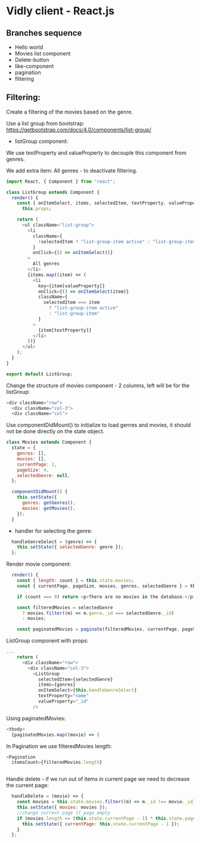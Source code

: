 # Vidly client - React.js

## Branches sequence
- Hello world
- Movies list component
- Delete-button
- like-component
- pagination
- filtering

## Filtering:

Create a filtering of the movies based on the genre.

Use a list group from bootstrap:
https://getbootstrap.com/docs/4.0/components/list-group/

- listGroup component:

We use textProperty and valueProperty to decouple this component from genres.

We add extra item: All genres - to deactivate filtering.

```javascript
import React, { Component } from "react";

class ListGroup extends Component {
  render() {
    const { onItemSelect, items, selectedItem, textProperty, valueProperty } =
      this.props;

    return (
      <ul className="list-group">
        <li
          className={
            !selectedItem ? "list-group-item active" : "list-group-item"
          }
          onClick={() => onItemSelect()}
        >
          All genres
        </li>
        {items.map((item) => (
          <li
            key={item[valueProperty]}
            onClick={() => onItemSelect(item)}
            className={
              selectedItem === item
                ? "list-group-item active"
                : "list-group-item"
            }
          >
            {item[textProperty]}
          </li>
        ))}
      </ul>
    );
  }
}

export default ListGroup;
```

Change the structure of movies component - 2 columns, left will be for the listGroup:
```javascript
<div className="row">
  <div className="col-3">
  <div className="col">
```

Use componentDidMount() to initialize to load genres and movies, it should not be done directly on the state object.

```javascript
class Movies extends Component {
  state = {
    genres: [],
    movies: [],
    currentPage: 1,
    pageSize: 4,
    selectedGenre: null,
  };

  componentDidMount() {
    this.setState({
      genres: getGenres(),
      movies: getMovies(),
    });
  }
```

- handler for selecting the genre:
```javascript
  handleGenreSelect = (genre) => {
    this.setState({ selectedGenre: genre });
  };
```

Render movie component:
```javascript
  render() {
    const { length: count } = this.state.movies;
    const { currentPage, pageSize, movies, genres, selectedGenre } = this.state;

    if (count === 0) return <p>There are no movies in the database.</p>;

    const filteredMovies = selectedGenre
      ? movies.filter((m) => m.genre._id === selectedGenre._id)
      : movies;

    const paginatedMovies = paginate(filteredMovies, currentPage, pageSize);
```

ListGroup component with props:
```javascript
...
    return (
      <div className="row">
        <div className="col-3">
          <ListGroup
            selectedItem={selectedGenre}
            items={genres}
            onItemSelect={this.handleGenreSelect}
            textProperty="name"
            valueProperty="_id"
          />
```

Using paginatedMovies:
```javascript
<tbody>
  {paginatedMovies.map((movie) => (
```

In Pagination we use filteredMovies length:
```javascript
<Pagination
  itemsCount={filteredMovies.length}
```

```javascript

```

Handle delete - if we run out of items in current page we need to decrease the current page:
```javascript
  handleDelete = (movie) => {
    const movies = this.state.movies.filter((m) => m._id !== movie._id);
    this.setState({ movies: movies });
    //change current page if page empty
    if (movies.length <= (this.state.currentPage - 1) * this.state.pageSize) {
      this.setState({ currentPage: this.state.currentPage - 1 });
    }
  };
```